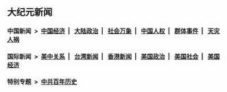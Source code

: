 ## 大纪元新闻

#### 中国新闻 &nbsp;>&nbsp; [中国经济](indexes/ncid283/README.md?11122045) &nbsp;| &nbsp; [大陆政治](indexes/ncid277/README.md?11122045) &nbsp;| &nbsp; [社会万象](indexes/ncid282/README.md?11122045) &nbsp;| &nbsp; [中国人权](indexes/ncid278/README.md?11122045) &nbsp;| &nbsp; [群体事件](indexes/ncid279/README.md?11122045) &nbsp;| &nbsp; [天灾人祸](indexes/ncid280/README.md?11122045)

#### 国际新闻 &nbsp;>&nbsp; [美中关系](indexes/nf1412576/README.md?11122045) &nbsp;| &nbsp; [台湾新闻](indexes/ncid1349361/README.md?11122045) &nbsp;| &nbsp; [香港新闻](indexes/ncid1349362/README.md?11122045) &nbsp;| &nbsp; [美国政治](indexes/ncid1078159/README.md?11122045) &nbsp;| &nbsp; [美国社会](indexes/ncid1078160/README.md?11122045) &nbsp;| &nbsp; [美国经济](indexes/ncid1078158/README.md?11122045)

#### 特别专题 &nbsp;>&nbsp; [中共百年历史](https://github.com/epoch-news/epoch-special/blob/master/README.md?11122045)  
